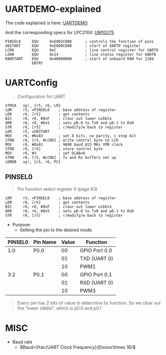 # UARTDEMO-explained

The code explained is here: [UARTDEMO](code/examples/UARTDEMO.s)

And the corresponding specs for LPC2104: [UM10275](resources/UM10275.pdf)


```arm-asm
PINSEL0     EQU     0xE002C000      ; controls the function of pins
U0START     EQU     0xE000C000      ; start of UART0 register
LCR0        EQU     0xC             ; line control register for UART0
LSR0        EQU     0x14            ; line status register for UART0
RAMSTART    EQU     0x40000000      ; start of onboard RAM for 2104
            ENTRY
```

# UARTConfig
> Configuration for UART

```arm-asm
STMIA   sp!, {r5, r6, LR}
LDR     r5, =PINSEL0    ; base address of register
LDR     r6, [r5]        ; get contents
BIC     r6, r6, #0xF    ; clear out lower nibble
ORR     r6, r6, #0x5    ; sets p0.0 to Tx0 and p0.1 to Rx0
STR     r6, [r5]        ; r/modify/w back to register
LDR     r5, =U0START
MOV     r6, #0x83       ; set 8 bits, no parity, 1 stop bit
STRB    r6, [r5, #LCR0] ; write control byte to LCR
MOV     r6, #0x61       ; 9600 baud @15 MHz VPB clock
STRB    r6, [r5]        ; store control byte
MOV     r6, #3          ; set DLAB=0
STRB    r6, [r5, #LCR0] ; Tx and Rx buffers set up
LDMDB   sp!, {r5, r6, PC}
```

## PINSEL0 
> Pin function select register 0 (page 63)

```arm-asm
LDR     r5, =PINSEL0    ; base address of register
LDR     r6, [r5]        ; get contents
BIC     r6, r6, #0xF    ; clear out lower nibble
ORR     r6, r6, #0x5    ; sets p0.0 to Tx0 and p0.1 to Rx0
STR     r6, [r5]        ; r/modify/w back to register
```

- Purpose:
  - Setting the pin to the desired mode

|PINSEL0|Pin Name|Value|Function|
|-|-|-|-|
|1:0|P0.0|00|GPIO Port 0.0|
|||01|TXD (UART 0)|
|||10|PWM1|
|3:2|P0.1|00|GPIO Port 0.1|
|||01|RXD (UART 0)|
|||10|PWM3|

> Every pin has 2 bits of value to determine its function. So we clear out the "lower nibble", which is p0.0 and p0.1

# MISC
- Baud rate
  - $Baud=\frac{UART Clock Frequency}{Divisor\times 16}$